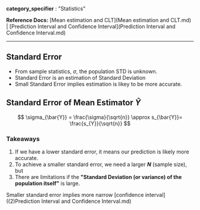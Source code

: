 **category_specifier** : "Statistics"

**Reference Docs:** [Mean estimation and CLT](Mean estimation and CLT.md) | [Prediction Interval and Confidence Interval](Prediction Interval and Confidence Interval.md)

---

## Standard Error 

* From sample statistics, $\sigma$, the population STD is unknown.
* Standard Error is an estimation of Standard Deviation
* Small Standard Error implies estimation is likey to be more accurate.

## Standard Error of Mean Estimator $\bar{Y}$

$$
\sigma_{\bar{Y}} = \frac{\sigma}{\sqrt{n}} \approx s_{\bar{Y}}= \frac{s_{Y}}{\sqrt{n}}
$$

### Takeaways

1. If we have a lower standard error, it means our prediction is likely more accurate.
2. To achieve a smaller standard error, we need a larger ***N*** (sample size), but
3. There are limitations if the **"Standard Deviation (or variance) of the population itself"** is large.

Smaller standard error implies more narrow [confidence interval]((2)Prediction Interval and Confidence Interval.md)



